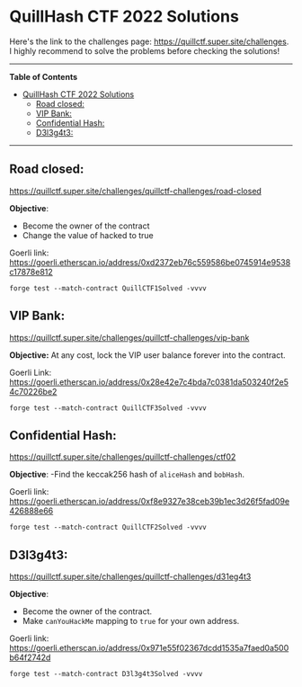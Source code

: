# QuillHash CTF 2022 Solutions

Here's the link to the challenges page: https://quillctf.super.site/challenges. I highly recommend to solve the problems before checking the solutions!

---

**Table of Contents**
- [QuillHash CTF 2022 Solutions](#quillhash-ctf-2022-solutions)
  - [Road closed:](#road-closed)
  - [VIP Bank:](#vip-bank)
  - [Confidential Hash:](#confidential-hash)
  - [D3l3g4t3:](#d3l3g4t3)


---

## Road closed:
https://quillctf.super.site/challenges/quillctf-challenges/road-closed

**Objective**:
- Become the owner of the contract
- Change the value of hacked to true

Goerli link: https://goerli.etherscan.io/address/0xd2372eb76c559586be0745914e9538c17878e812
 
```
forge test --match-contract QuillCTF1Solved -vvvv
```


## VIP Bank:
https://quillctf.super.site/challenges/quillctf-challenges/vip-bank

**Objective:**
At any cost, lock the VIP user balance forever into the contract.

Goerli Link: https://goerli.etherscan.io/address/0x28e42e7c4bda7c0381da503240f2e54c70226be2

```
forge test --match-contract QuillCTF3Solved -vvvv
```

## Confidential Hash:
https://quillctf.super.site/challenges/quillctf-challenges/ctf02

**Objective**:
-Find the keccak256 hash of `aliceHash` and `bobHash`. 

Goerli link: https://goerli.etherscan.io/address/0xf8e9327e38ceb39b1ec3d26f5fad09e426888e66
 
```
forge test --match-contract QuillCTF2Solved -vvvv
```

## D3l3g4t3:
https://quillctf.super.site/challenges/quillctf-challenges/d31eg4t3

**Objective**:
- Become the owner of the contract.
- Make `canYouHackMe` mapping to `true` for your own address.
  
Goerli link: https://goerli.etherscan.io/address/0x971e55f02367dcdd1535a7faed0a500b64f2742d
 
```
forge test --match-contract D3l3g4t3Solved -vvvv
```
